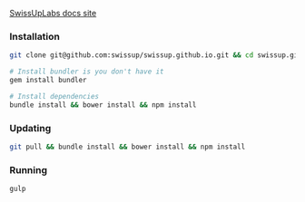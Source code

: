 [SwissUpLabs docs site](http://docs.swissuplabs.com/)

### Installation

```bash
git clone git@github.com:swissup/swissup.github.io.git && cd swissup.github.io

# Install bundler is you don't have it
gem install bundler

# Install dependencies
bundle install && bower install && npm install
```

### Updating

```bash
git pull && bundle install && bower install && npm install
```

### Running

```bash
gulp
```
